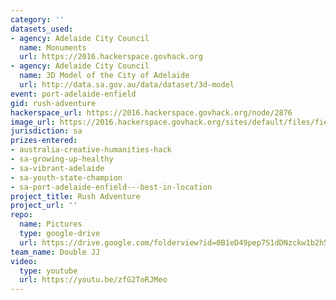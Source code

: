 ```yaml
---
category: ''
datasets_used:
- agency: Adelaide City Council
  name: Monuments
  url: https://2016.hackerspace.govhack.org
- agency: Adelaide City Council
  name: 3D Model of the City of Adelaide
  url: http://data.sa.gov.au/data/dataset/3d-model
event: port-adelaide-enfield
gid: rush-adventure
hackerspace_url: https://2016.hackerspace.govhack.org/node/2876
image_url: https://2016.hackerspace.govhack.org/sites/default/files/field/image/Dog%20meme.jpg
jurisdiction: sa
prizes-entered:
- australia-creative-humanities-hack
- sa-growing-up-healthy
- sa-vibrant-adelaide
- sa-youth-state-champion
- sa-port-adelaide-enfield---best-in-location
project_title: Rush Adventure
project_url: ''
repo:
  name: Pictures
  type: google-drive
  url: https://drive.google.com/folderview?id=0B1eD49pep7S1dDNzckw1b2h5S00&usp=sharing
team_name: Double JJ
video:
  type: youtube
  url: https://youtu.be/zfG2ToRJMeo
---
```


